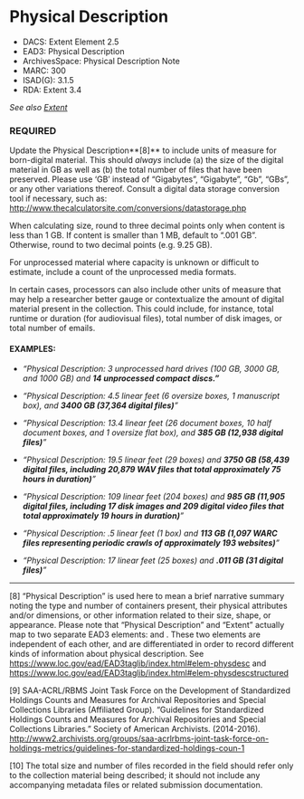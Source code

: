 # Physical Description

* DACS: Extent Element 2.5
* EAD3: Physical Description <physdesc>
* ArchivesSpace: Physical Description Note
* MARC: 300
* ISAD(G): 3.1.5
* RDA: Extent 3.4
  
 _See also [Extent](https://github.com/shirapeltzman/uc-guidelines/blob/master/DESCRIPTIVE_ELEMENTS/extent.md)_


### REQUIRED
Update the Physical Description**[8]** to include units of measure for born-digital material. This should _always_ include (a) the size of the digital material in GB as well as (b) the total number of files that have been preserved. Please use ‘GB’ instead of “Gigabytes”, “Gigabyte”, “Gb”, “GBs”, or any other variations thereof. Consult a digital data storage conversion tool if necessary, such as: http://www.thecalculatorsite.com/conversions/datastorage.php

When calculating size, round to three decimal points only when content is less than 1 GB. If content is smaller than 1 MB, default to “.001 GB”. Otherwise, round to two decimal points (e.g. 9.25 GB).

For unprocessed material where capacity is unknown or difficult to estimate, include a count of the unprocessed media formats. 

In certain cases, processors can also include other units of measure that may help a researcher better gauge or contextualize the amount of digital material present in the collection. This could include, for instance, total runtime or duration (for audiovisual files), total number of disk images, or total number of emails.

#### EXAMPLES:
* _“Physical Description: 3 unprocessed hard drives (100 GB, 3000 GB, and 1000 GB) and **14 unprocessed compact discs.”**_

* _“Physical Description: 4.5 linear feet (6 oversize boxes, 1 manuscript box), and **3400 GB (37,364 digital files)**”_

* _“Physical Description: 13.4 linear feet (26 document boxes, 10 half document boxes, and 1 oversize flat box), and **385 GB (12,938 digital files)**”_

* _“Physical Description: 19.5 linear feet (29 boxes) and **3750 GB (58,439 digital files, including 20,879 WAV files that total approximately 75 hours in duration)**”_

* _“Physical Description: 109 linear feet (204 boxes) and **985 GB (11,905 digital files, including 17 disk images and 209 digital video files that total approximately 19 hours in duration)**”_

* _“Physical Description: .5 linear feet (1 box) and **113 GB (1,097 WARC files representing periodic crawls of approximately 193 websites)**”_ 

* _“Physical Description: 17 linear feet (25 boxes) and **.011 GB (31 digital files)**”_

___
[8] “Physical Description” is used here to mean a brief narrative summary noting the type and number of containers present, their physical attributes and/or dimensions, or other information related to their size, shape, or appearance. Please note that “Physical Description” and “Extent” actually map to two separate EAD3 elements: <physdesc> and <physdescstructured>. These two elements are independent of each other, and are differentiated in order to record different kinds of information about physical description. See https://www.loc.gov/ead/EAD3taglib/index.html#elem-physdesc and https://www.loc.gov/ead/EAD3taglib/index.html#elem-physdescstructured 

[9] SAA-ACRL/RBMS Joint Task Force on the Development of Standardized Holdings Counts and Measures for Archival Repositories and Special Collections Libraries (Affiliated Group). “Guidelines for Standardized Holdings Counts and Measures for Archival Repositories and Special Collections Libraries.” Society of American Archivists. (2014-2016). http://www2.archivists.org/groups/saa-acrlrbms-joint-task-force-on-holdings-metrics/guidelines-for-standardized-holdings-coun-1

[10] The total size and number of files recorded in the <physdesc> field should refer only to the collection material being described; it should not include any accompanying metadata files or related submission documentation. 
